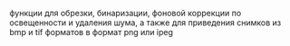 функции для обрезки, бинаризации, фоновой коррекции по освещенности и удаления шума, а также для приведения снимков из bmp и tif форматов в формат png или ipeg